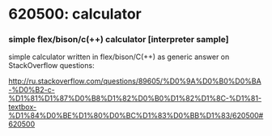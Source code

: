 # 620500: calculator
### simple flex/bison/c(++) calculator [interpreter sample]

simple calculator written in flex/bison/C(++) as generic answer on
StackOverflow questions:

http://ru.stackoverflow.com/questions/89605/%D0%9A%D0%B0%D0%BA-%D0%B2-c-%D1%81%D1%87%D0%B8%D1%82%D0%B0%D1%82%D1%8C-%D1%81-textbox-%D1%84%D0%BE%D1%80%D0%BC%D1%83%D0%BB%D1%83/620500#620500

